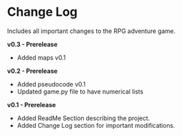 # Change Log 
Includes all important changes to the RPG adventure game.

**v0.3 - Prerelease**
- Added maps v0.1

**v0.2 - Prerelease**
- Added pseudocode v0.1
- Updated game.py file to have numerical lists

**v0.1 - Prerelease**
- Added ReadMe Section describing the project.
- Added Change Log section for important modifications.
